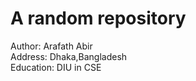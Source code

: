 # A random repository
Author: Arafath Abir <br>
Address: Dhaka,Bangladesh <br>
Education: DIU in CSE